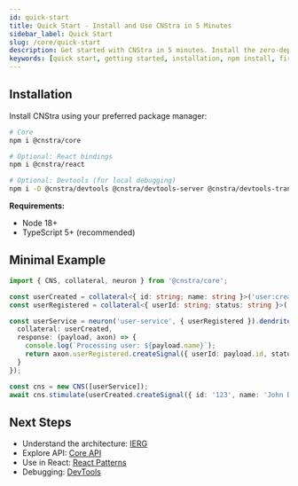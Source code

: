 ```yaml
---
id: quick-start
title: Quick Start - Install and Use CNStra in 5 Minutes
sidebar_label: Quick Start
slug: /core/quick-start
description: Get started with CNStra in 5 minutes. Install the zero-dependency state machine library, create your first neuron, and build type-safe orchestration for React, Node.js, or backend systems.
keywords: [quick start, getting started, installation, npm install, first example, tutorial, beginner guide, state machine example, orchestration setup, React state management tutorial, Node.js orchestration, TypeScript state machine tutorial]
---
```


## Installation

Install CNStra using your preferred package manager:

```bash
# Core
npm i @cnstra/core

# Optional: React bindings
npm i @cnstra/react

# Optional: Devtools (for local debugging)
npm i -D @cnstra/devtools @cnstra/devtools-server @cnstra/devtools-transport-ws
```

**Requirements:**
- Node 18+
- TypeScript 5+ (recommended)

## Minimal Example

```ts
import { CNS, collateral, neuron } from '@cnstra/core';

const userCreated = collateral<{ id: string; name: string }>('user:created');
const userRegistered = collateral<{ userId: string; status: string }>('user:registered');

const userService = neuron('user-service', { userRegistered }).dendrite({
  collateral: userCreated,
  response: (payload, axon) => {
    console.log(`Processing user: ${payload.name}`);
    return axon.userRegistered.createSignal({ userId: payload.id, status: 'completed' });
  }
});

const cns = new CNS([userService]);
await cns.stimulate(userCreated.createSignal({ id: '123', name: 'John Doe' }));
```

## Next Steps

- Understand the architecture: [IERG](/docs/concepts/ierg)
- Explore API: [Core API](/docs/core/api)
- Use in React: [React Patterns](/docs/frontend/react-patterns)
 - Debugging: [DevTools](/docs/devtools/overview)
